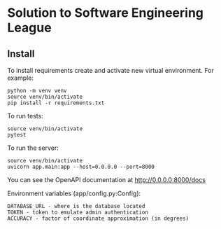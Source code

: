# Solution to Software Engineering League

## Install
To install requirements create and activate new virtual environment.
For example:
```shell
python -m venv venv
source venv/bin/activate
pip install -r requirements.txt
```

To run tests:
```shell
source venv/bin/activate
pytest
```

To run the server:
```shell
source venv/bin/activate
uvicorn app.main:app --host=0.0.0.0 --port=8000
```

You can see the OpenAPI documentation at http://0.0.0.0:8000/docs


Environment variables (app/config.py:Config):
```shell
DATABASE_URL - where is the database located
TOKEN - token to emulate admin authentication
ACCURACY - factor of coordinate approximation (in degrees)
```